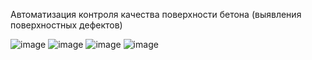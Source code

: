Автоматизация контроля качества
поверхности бетона (выявления
поверхностных дефектов)

![image](https://github.com/YourMakarov/ai_tg_bot/assets/74141032/03aa20dc-f964-4309-a49b-bc5359a12f36)
![image](https://github.com/YourMakarov/ai_tg_bot/assets/74141032/5803be00-09a6-4287-a22e-c1e42b46b9cc)
![image](https://github.com/YourMakarov/ai_tg_bot/assets/74141032/1ef5e622-daa3-4e05-bc67-7f341792f4d0)
![image](https://github.com/YourMakarov/ai_tg_bot/assets/74141032/a7f7e759-017f-4968-8b35-16ea3e3a85ac)

